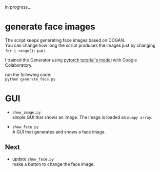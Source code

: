 in progress...


# generate face images
The script keeps generating face images based on DCGAN.  
You can change how long the script produces the images just by changing `for i range():` part.

I trained the Generator using [pytorch tutorial's model][1] with Google Colaboratory.  

run the following code:  
`python generate_face.py`  

# GUI
- `show_image.py`  
simple GUI that shows an image. The image is loaded as `numpy array`.

- `show_face.py`  
A GUI that generates and shows a face image.

## Next
- update `show_face.py`  
make a button to change the face image.

[1]:https://pytorch.org/tutorials/beginner/dcgan_faces_tutorial.html